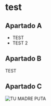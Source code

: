 # test

## Apartado A

- TEST
- TEST 2

## Apartado B

TEST


## Apartado C

![TU MADRE PUTA](https://static.vecteezy.com/system/resources/previews/002/947/531/non_2x/cute-and-beautiful-anime-girls-with-cat-vector.jpg)
